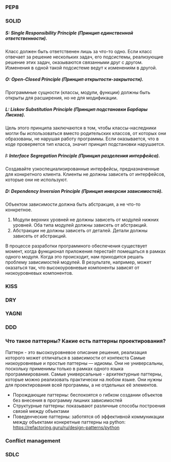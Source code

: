 ### PEP8

### SOLID

##### S: Single Responsibility Principle (Принцип единственной ответственности).

Класс должен быть ответственен лишь за что-то одно. Если класс отвечает за решение нескольких задач, его подсистемы, реализующие решение этих задач, оказываются связанными друг с другом. Изменения в одной такой подсистеме ведут к изменениям в другой.

##### O: Open-Closed Principle (Принцип открытости-закрытости).

Программные сущности (классы, модули, функции) должны быть открыты для расширения, но не для модификации.

##### L: Liskov Substitution Principle (Принцип подстановки Барбары Лисков).

Цель этого принципа заключаются в том, чтобы классы-наследники могли бы использоваться вместо родительских классов, от которых они образованы, не нарушая работу программы. Если оказывается, что в коде проверяется тип класса, значит принцип подстановки нарушается.

##### I: Interface Segregation Principle (Принцип разделения интерфейса).

Создавайте узкоспециализированные интерфейсы, предназначенные для конкретного клиента. Клиенты не должны зависеть от интерфейсов, которые они не используют.

##### D: Dependency Inversion Principle (Принцип инверсии зависимостей).

Объектом зависимости должна быть абстракция, а не что-то конкретное.

1. Модули верхних уровней не должны зависеть от модулей нижних уровней. Оба типа модулей должны зависеть от абстракций.
2. Абстракции не должны зависеть от деталей. Детали должны зависеть от абстракций.
  
В процессе разработки программного обеспечения существует момент, когда функционал приложения перестаёт помещаться в рамках одного модуля. Когда это происходит, нам приходится решать проблему зависимостей модулей. В результате, например, может оказаться так, что высокоуровневые компоненты зависят от низкоуровневых компонентов.

### KISS

### DRY

### YAGNI

### DDD

### Что такое паттерны? Какие есть паттерны проектирования?

Паттерн - это высокоуровневое описание решения, реализация которого может отличаться в зависимости от контекста
Самые низкоуровневые и простые паттерны — идиомы. Они не универсальны, поскольку применимы только в рамках одного языка программирования.
Самые универсальные - архитектурные паттерны, которые можно реализовать практически на любом языке. Они нужны для проектирования всей программы, а не отдельных её элементов.
- Порождающие паттерны: беспокоятся о гибком создании объектов без внесения в программу лишних зависимостей
- Структурные паттерны: показывают различные способы построения связей между объектами
- Поведенческие паттерны: заботятся об эффективной коммуникации между объектами
конкретные паттерны на python: https://refactoring.guru/ru/design-patterns/python

### Conflict management

### SDLC